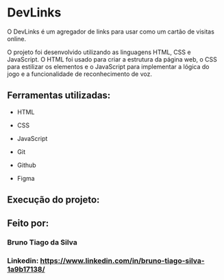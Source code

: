 # DevLinks

O DevLinks é um agregador de links para usar como um cartão de visitas online.

O projeto foi desenvolvido utilizando as linguagens HTML, CSS e JavaScript. O HTML foi usado para criar a estrutura da página web, o CSS para estilizar os elementos e o JavaScript para implementar a lógica do jogo e a funcionalidade de reconhecimento de voz.

## Ferramentas utilizadas:

* HTML

* CSS

* JavaScript

* Git

* Github

* Figma

## Execução do projeto:



## Feito por:

### Bruno Tiago da Silva

### Linkedin: https://www.linkedin.com/in/bruno-tiago-silva-1a9b17138/
